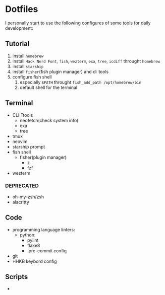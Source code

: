# Dotfiles

I personally start to use the following configures of some tools for daily development:

## Tutorial

1. install `homebrew`
2. install `Hack Nerd Font`, `fish`, `wezterm`, `exa`, `tree`, `icdiff` throught `homebrew`
3. install `starship`
4. install `fisher`(fish plugin manager) and cli tools
5. configure fish shell
    1. especially `$PATH` throught `fish_add_path /opt/homebrew/bin`
    2. default shell for the terminal

## Terminal

- CLI Ttools
  - neofetch(check system info)
  - exa
  - tree
- tmux
- neovim
- starship prompt
- fish shell
  - fisher(plugin manager)
    - z
    - fzf
- wezterm

### DEPRECATED

- oh-my-zsh/zsh
- alacritty

## Code

- programming language linters:
  - python:
    - pylint
    - flake8
    - .pre-commit config
- git
- HHKB keybord config

## Scripts

- 
